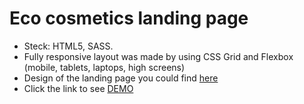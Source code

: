 # Eco cosmetics landing page
* Steck: HTML5, SASS.
* Fully responsive layout was made by using CSS Grid and Flexbox (mobile, tablets, laptops, high screens)
* Design of the landing page you could find [here](https://www.figma.com/file/Fz588JKGuPS2Bk21De4KE5/brand_of_eco-cosmetics-(Edit))
* Click the link to see [DEMO](https://Daaiif.github.io/Eco_cosmetics/)
